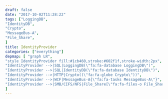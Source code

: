 ```yaml
---
draft: false
date: "2017-10-02T11:28:22"
tags: ["LoggingDB",
"IdentityDB",
"Crypto",
"MessageBus-A",
"File_Share",
]
title: IdentityProvider
categories: ["everything"]
depmap: [ "graph LR",
"style IdentityProvider fill:#1cb460,stroke:#602f1f,stroke-width:2px",
"IdentityProvider -->|SQL|LoggingDB(\"fa:fa-database LoggingDB\")",
"IdentityProvider -->|SQL|IdentityDB(\"fa:fa-database IdentityDB\")",
"IdentityProvider -->|HTTP|Crypto((\"fa:fa-globe Crypto\"))",
"IdentityProvider -->|WCF|MessageBus-A{\"fa:fa-tasks MessageBus-A\"}",
"IdentityProvider -->|SMB/CIFS/NFS|File_Share[\"fa:fa-files-o File_Share\"]",
]
---
```

			